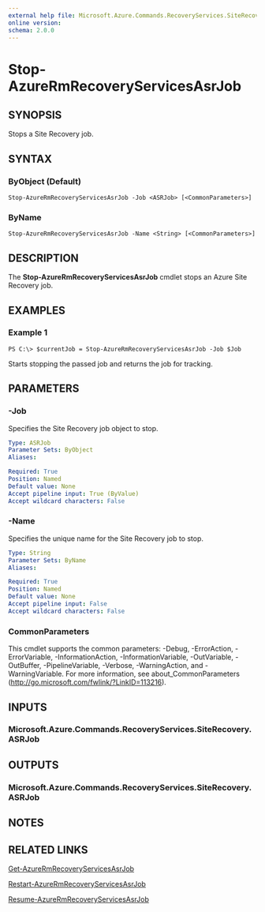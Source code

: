 ```yaml
---
external help file: Microsoft.Azure.Commands.RecoveryServices.SiteRecovery.dll-Help.xml
online version: 
schema: 2.0.0
---
```


# Stop-AzureRmRecoveryServicesAsrJob

## SYNOPSIS
Stops a Site Recovery job.

## SYNTAX

### ByObject (Default)
```
Stop-AzureRmRecoveryServicesAsrJob -Job <ASRJob> [<CommonParameters>]
```

### ByName
```
Stop-AzureRmRecoveryServicesAsrJob -Name <String> [<CommonParameters>]
```

## DESCRIPTION
The **Stop-AzureRmRecoveryServicesAsrJob** cmdlet stops an Azure Site Recovery job.

## EXAMPLES

### Example 1
```
PS C:\> $currentJob = Stop-AzureRmRecoveryServicesAsrJob -Job $Job
```

Starts stopping the passed job and returns the job for tracking.

## PARAMETERS

### -Job
Specifies the Site Recovery job object to stop.

```yaml
Type: ASRJob
Parameter Sets: ByObject
Aliases: 

Required: True
Position: Named
Default value: None
Accept pipeline input: True (ByValue)
Accept wildcard characters: False
```

### -Name
Specifies the unique name for the Site Recovery job to stop.

```yaml
Type: String
Parameter Sets: ByName
Aliases: 

Required: True
Position: Named
Default value: None
Accept pipeline input: False
Accept wildcard characters: False
```

### CommonParameters
This cmdlet supports the common parameters: -Debug, -ErrorAction, -ErrorVariable, -InformationAction, -InformationVariable, -OutVariable, -OutBuffer, -PipelineVariable, -Verbose, -WarningAction, and -WarningVariable. For more information, see about_CommonParameters (http://go.microsoft.com/fwlink/?LinkID=113216).

## INPUTS

### Microsoft.Azure.Commands.RecoveryServices.SiteRecovery.ASRJob

## OUTPUTS

### Microsoft.Azure.Commands.RecoveryServices.SiteRecovery.ASRJob

## NOTES

## RELATED LINKS

[Get-AzureRmRecoveryServicesAsrJob](./Get-AzureRmRecoveryServicesAsrJob.md)

[Restart-AzureRmRecoveryServicesAsrJob](./Restart-AzureRmRecoveryServicesAsrJob.md)

[Resume-AzureRmRecoveryServicesAsrJob](./Resume-AzureRmRecoveryServicesAsrJob.md)

